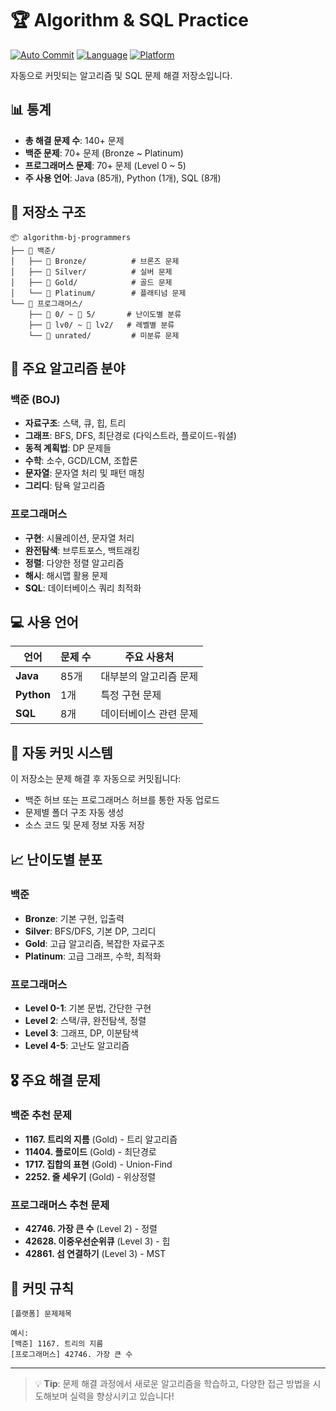 # 🏆 Algorithm & SQL Practice

[![Auto Commit](https://img.shields.io/badge/Auto%20Commit-Enabled-brightgreen)](https://github.com/features/actions)
[![Language](https://img.shields.io/badge/Language-Java%20%7C%20Python%20%7C%20SQL-blue)](#)
[![Platform](https://img.shields.io/badge/Platform-백준%20%7C%20프로그래머스-orange)](#)

자동으로 커밋되는 알고리즘 및 SQL 문제 해결 저장소입니다.

## 📊 통계

- **총 해결 문제 수**: 140+ 문제
- **백준 문제**: 70+ 문제 (Bronze ~ Platinum)
- **프로그래머스 문제**: 70+ 문제 (Level 0 ~ 5)
- **주 사용 언어**: Java (85개), Python (1개), SQL (8개)

## 📁 저장소 구조

```
📦 algorithm-bj-programmers
├── 📂 백준/
│   ├── 📂 Bronze/          # 브론즈 문제
│   ├── 📂 Silver/          # 실버 문제  
│   ├── 📂 Gold/            # 골드 문제
│   └── 📂 Platinum/        # 플래티넘 문제
└── 📂 프로그래머스/
    ├── 📂 0/ ~ 📂 5/       # 난이도별 분류
    ├── 📂 lv0/ ~ 📂 lv2/   # 레벨별 분류
    └── 📂 unrated/         # 미분류 문제
```

## 🎯 주요 알고리즘 분야

### 백준 (BOJ)
- **자료구조**: 스택, 큐, 힙, 트리
- **그래프**: BFS, DFS, 최단경로 (다익스트라, 플로이드-워셜)
- **동적 계획법**: DP 문제들
- **수학**: 소수, GCD/LCM, 조합론
- **문자열**: 문자열 처리 및 패턴 매칭
- **그리디**: 탐욕 알고리즘

### 프로그래머스
- **구현**: 시뮬레이션, 문자열 처리
- **완전탐색**: 브루트포스, 백트래킹
- **정렬**: 다양한 정렬 알고리즘
- **해시**: 해시맵 활용 문제
- **SQL**: 데이터베이스 쿼리 최적화

## 💻 사용 언어

| 언어 | 문제 수 | 주요 사용처 |
|------|---------|-------------|
| **Java** | 85개 | 대부분의 알고리즘 문제 |
| **Python** | 1개 | 특정 구현 문제 |
| **SQL** | 8개 | 데이터베이스 관련 문제 |

## 🔄 자동 커밋 시스템

이 저장소는 문제 해결 후 자동으로 커밋됩니다:
- 백준 허브 또는 프로그래머스 허브를 통한 자동 업로드
- 문제별 폴더 구조 자동 생성
- 소스 코드 및 문제 정보 자동 저장

## 📈 난이도별 분포

### 백준
- **Bronze**: 기본 구현, 입출력
- **Silver**: BFS/DFS, 기본 DP, 그리디
- **Gold**: 고급 알고리즘, 복잡한 자료구조
- **Platinum**: 고급 그래프, 수학, 최적화

### 프로그래머스
- **Level 0-1**: 기본 문법, 간단한 구현
- **Level 2**: 스택/큐, 완전탐색, 정렬
- **Level 3**: 그래프, DP, 이분탐색
- **Level 4-5**: 고난도 알고리즘

## 🎖️ 주요 해결 문제

### 백준 추천 문제
- **1167. 트리의 지름** (Gold) - 트리 알고리즘
- **11404. 플로이드** (Gold) - 최단경로
- **1717. 집합의 표현** (Gold) - Union-Find
- **2252. 줄 세우기** (Gold) - 위상정렬

### 프로그래머스 추천 문제
- **42746. 가장 큰 수** (Level 2) - 정렬
- **42628. 이중우선순위큐** (Level 3) - 힙
- **42861. 섬 연결하기** (Level 3) - MST

## 📝 커밋 규칙

```
[플랫폼] 문제제목

예시:
[백준] 1167. 트리의 지름
[프로그래머스] 42746. 가장 큰 수
```

---

> 💡 **Tip**: 문제 해결 과정에서 새로운 알고리즘을 학습하고, 다양한 접근 방법을 시도해보며 실력을 향상시키고 있습니다!
